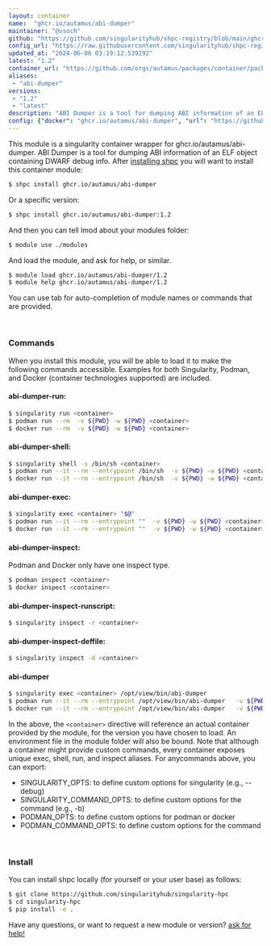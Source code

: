```yaml
---
layout: container
name:  "ghcr.io/autamus/abi-dumper"
maintainer: "@vsoch"
github: "https://github.com/singularityhub/shpc-registry/blob/main/ghcr.io/autamus/abi-dumper/container.yaml"
config_url: "https://raw.githubusercontent.com/singularityhub/shpc-registry/main/ghcr.io/autamus/abi-dumper/container.yaml"
updated_at: "2024-06-06 03:19:12.539292"
latest: "1.2"
container_url: "https://github.com/orgs/autamus/packages/container/package/abi-dumper"
aliases:
 - "abi-dumper"
versions:
 - "1.2"
 - "latest"
description: "ABI Dumper is a tool for dumping ABI information of an ELF object containing DWARF debug info."
config: {"docker": "ghcr.io/autamus/abi-dumper", "url": "https://github.com/orgs/autamus/packages/container/package/abi-dumper", "maintainer": "@vsoch", "description": "ABI Dumper is a tool for dumping ABI information of an ELF object containing DWARF debug info.", "latest": {"1.2": "sha256:53c6bb9fa5bf0f0029580dff7f48bb5f410657f8acb497b5a80504355407da9f"}, "tags": {"1.2": "sha256:53c6bb9fa5bf0f0029580dff7f48bb5f410657f8acb497b5a80504355407da9f", "latest": "sha256:53c6bb9fa5bf0f0029580dff7f48bb5f410657f8acb497b5a80504355407da9f"}, "aliases": {"abi-dumper": "/opt/view/bin/abi-dumper"}}
---
```


This module is a singularity container wrapper for ghcr.io/autamus/abi-dumper.
ABI Dumper is a tool for dumping ABI information of an ELF object containing DWARF debug info.
After [installing shpc](#install) you will want to install this container module:


```bash
$ shpc install ghcr.io/autamus/abi-dumper
```

Or a specific version:

```bash
$ shpc install ghcr.io/autamus/abi-dumper:1.2
```

And then you can tell lmod about your modules folder:

```bash
$ module use ./modules
```

And load the module, and ask for help, or similar.

```bash
$ module load ghcr.io/autamus/abi-dumper/1.2
$ module help ghcr.io/autamus/abi-dumper/1.2
```

You can use tab for auto-completion of module names or commands that are provided.

<br>

### Commands

When you install this module, you will be able to load it to make the following commands accessible.
Examples for both Singularity, Podman, and Docker (container technologies supported) are included.

#### abi-dumper-run:

```bash
$ singularity run <container>
$ podman run --rm  -v ${PWD} -w ${PWD} <container>
$ docker run --rm  -v ${PWD} -w ${PWD} <container>
```

#### abi-dumper-shell:

```bash
$ singularity shell -s /bin/sh <container>
$ podman run --it --rm --entrypoint /bin/sh  -v ${PWD} -w ${PWD} <container>
$ docker run --it --rm --entrypoint /bin/sh  -v ${PWD} -w ${PWD} <container>
```

#### abi-dumper-exec:

```bash
$ singularity exec <container> "$@"
$ podman run --it --rm --entrypoint ""  -v ${PWD} -w ${PWD} <container> "$@"
$ docker run --it --rm --entrypoint ""  -v ${PWD} -w ${PWD} <container> "$@"
```

#### abi-dumper-inspect:

Podman and Docker only have one inspect type.

```bash
$ podman inspect <container>
$ docker inspect <container>
```

#### abi-dumper-inspect-runscript:

```bash
$ singularity inspect -r <container>
```

#### abi-dumper-inspect-deffile:

```bash
$ singularity inspect -d <container>
```


#### abi-dumper

```bash
$ singularity exec <container> /opt/view/bin/abi-dumper
$ podman run --it --rm --entrypoint /opt/view/bin/abi-dumper   -v ${PWD} -w ${PWD} <container> -c " $@"
$ docker run --it --rm --entrypoint /opt/view/bin/abi-dumper   -v ${PWD} -w ${PWD} <container> -c " $@"
```



In the above, the `<container>` directive will reference an actual container provided
by the module, for the version you have chosen to load. An environment file in the
module folder will also be bound. Note that although a container
might provide custom commands, every container exposes unique exec, shell, run, and
inspect aliases. For anycommands above, you can export:

 - SINGULARITY_OPTS: to define custom options for singularity (e.g., --debug)
 - SINGULARITY_COMMAND_OPTS: to define custom options for the command (e.g., -b)
 - PODMAN_OPTS: to define custom options for podman or docker
 - PODMAN_COMMAND_OPTS: to define custom options for the command

<br>

### Install

You can install shpc locally (for yourself or your user base) as follows:

```bash
$ git clone https://github.com/singularityhub/singularity-hpc
$ cd singularity-hpc
$ pip install -e .
```

Have any questions, or want to request a new module or version? [ask for help!](https://github.com/singularityhub/singularity-hpc/issues)